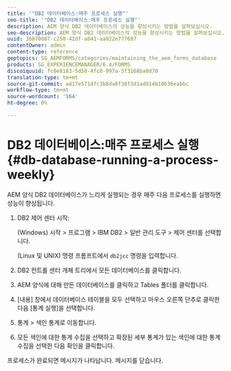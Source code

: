 ```yaml
---
title: '"DB2 데이터베이스:매주 프로세스 실행"'
seo-title: '"DB2 데이터베이스:매주 프로세스 실행"'
description: AEM 양식 DB2 데이터베이스의 성능을 향상시키는 방법을 살펴보십시오.
seo-description: AEM 양식 DB2 데이터베이스의 성능을 향상시키는 방법을 살펴보십시오.
uuid: 36070087-c250-41df-a841-aa922e777697
contentOwner: admin
content-type: reference
geptopics: SG_AEMFORMS/categories/maintaining_the_aem_forms_database
products: SG_EXPERIENCEMANAGER/6.4/FORMS
discoiquuid: fc0e8183-5d50-4fc0-997a-5f3168ba0d70
translation-type: tm+mt
source-git-commit: a417e571d7c3b8da8f38f3d1ad814610636eabbc
workflow-type: tm+mt
source-wordcount: '164'
ht-degree: 0%

---
```



# DB2 데이터베이스:매주 프로세스 실행{#db-database-running-a-process-weekly}

AEM 양식 DB2 데이터베이스가 느리게 실행되는 경우 매주 다음 프로세스를 실행하면 성능이 향상됩니다.

1. DB2 제어 센터 시작:

   (Windows) 시작 > 프로그램 > IBM DB2 > 일반 관리 도구 > 제어 센터를 선택합니다.

   (Linux 및 UNIX) 명령 프롬프트에서 `db2jcc` 명령을 입력합니다.

1. DB2 컨트롤 센터 개체 트리에서 모든 데이터베이스를 클릭합니다.
1. AEM 양식에 대해 만든 데이터베이스를 클릭하고 Tables 폴더를 클릭합니다.
1. [내용] 창에서 데이터베이스 테이블을 모두 선택하고 마우스 오른쪽 단추로 클릭한 다음 [통계 실행]을 선택합니다.
1. 통계 > 색인 통계로 이동합니다.
1. 모든 색인에 대한 통계 수집을 선택하고 확장된 세부 통계가 있는 색인에 대한 통계 수집을 선택한 다음 확인을 클릭합니다.

프로세스가 완료되면 메시지가 나타납니다. 메시지를 닫습니다.
